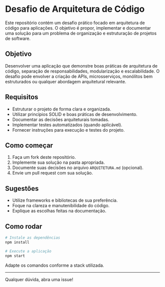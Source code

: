 # Desafio de Arquitetura de Código

Este repositório contém um desafio prático focado em arquitetura de código para aplicações. O objetivo é propor, implementar e documentar uma solução para um problema de organização e estruturação de projetos de software.

## Objetivo

Desenvolver uma aplicação que demonstre boas práticas de arquitetura de código, separação de responsabilidades, modularização e escalabilidade. O desafio pode envolver a criação de APIs, microsserviços, monólitos bem estruturados ou qualquer abordagem arquitetural relevante.

## Requisitos

- Estruturar o projeto de forma clara e organizada.
- Utilizar princípios SOLID e boas práticas de desenvolvimento.
- Documentar as decisões arquiteturais tomadas.
- Implementar testes automatizados (quando aplicável).
- Fornecer instruções para execução e testes do projeto.

## Como começar

1. Faça um fork deste repositório.
2. Implemente sua solução na pasta apropriada.
3. Documente suas decisões no arquivo `ARQUITETURA.md` (opcional).
4. Envie um pull request com sua solução.

## Sugestões

- Utilize frameworks e bibliotecas de sua preferência.
- Foque na clareza e manutenibilidade do código.
- Explique as escolhas feitas na documentação.

## Como rodar

```bash
# Instale as dependências
npm install

# Execute a aplicação
npm start
```

Adapte os comandos conforme a stack utilizada.

---

Qualquer dúvida, abra uma issue!